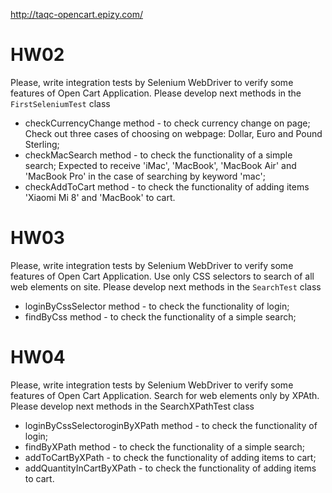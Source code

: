 http://taqc-opencart.epizy.com/

# HW02
Please, write integration tests by Selenium WebDriver to verify some features of Open Cart Application. Please develop  next methods in the `FirstSeleniumTest` class

- checkCurrencyChange method - to check currency change on page; Check out three cases of choosing on webpage: Dollar, Euro and Pound Sterling;
- checkMacSearch method - to check the functionality of a simple search; Expected to receive 'iMac', 'MacBook', 'MacBook Air' and 'MacBook Pro' in the case of  searching by keyword 'mac';
- checkAddToCart method - to check the functionality of adding items 'Xiaomi Mi 8' and 'MacBook' to cart.

# HW03
Please, write integration tests by Selenium WebDriver to verify some features of Open Cart Application. Use only CSS selectors to search of all web elements on site.
Please develop next methods in the `SearchTest` class

- loginByCssSelector method - to check the functionality of login;
- findByCss method - to check the functionality of a simple search;

# HW04
Please, write integration tests by Selenium WebDriver to verify some features of Open Cart Application. Search for web elements only by XPAth. Please develop next methods in the SearchXPathTest class

- loginByCssSelectoroginByXPath method - to check the functionality of login;
- findByXPath method - to check the functionality of a simple search;
- addToCartByXPath - to check the functionality of adding items to cart;
- addQuantityInCartByXPath - to check the functionality of adding items to cart.



